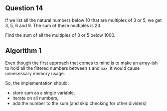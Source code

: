 ## Question 14


If we list all the natural numbers below 10 that are multiples of 3 or 5, we get 3, 5, 6 and 9. The sum of these multiples is 23.

Find the sum of all the multiples of 3 or 5 below 1000.

## Algorithm 1

Even though the first approach that comes to mind is to make an array-ish to hold all the filtered numbers between `1` and `max`, it would cause unnecessary memory usage.

So, the implementation should:

* store sum as a single variable, 
* iterate on all numbers, 
* add the number to the sum (and skip checking for other dividers)
